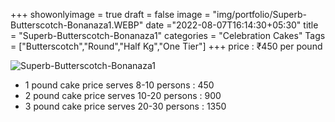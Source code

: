 +++
showonlyimage = true
draft = false
image = "img/portfolio/Superb-Butterscotch-Bonanaza1.WEBP"
date ="2022-08-07T16:14:30+05:30"
title = "Superb-Butterscotch-Bonanaza1"
categories = "Celebration Cakes"
Tags = ["Butterscotch","Round","Half Kg","One Tier"]
+++
price : ₹450 per pound
<!--more-->
![Superb-Butterscotch-Bonanaza1](/img/portfolio/Superb-Butterscotch-Bonanaza1.WEBP)
* 1 pound cake price serves 8-10 persons : 450
* 2 pound cake price serves 10-20 persons : 900
* 3 pound cake price serves 20-30 persons : 1350
